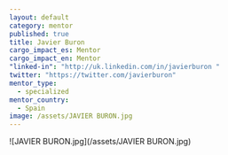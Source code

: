 ```yaml
---
layout: default
category: mentor
published: true
title: Javier Buron
cargo_impact_es: Mentor
cargo_impact_en: Mentor
"linked-in": "http://uk.linkedin.com/in/javierburon "
twitter: "https://twitter.com/javierburon"
mentor_type: 
  - specialized
mentor_country: 
  - Spain
image: /assets/JAVIER BURON.jpg
---
```


![JAVIER BURON.jpg](/assets/JAVIER BURON.jpg)